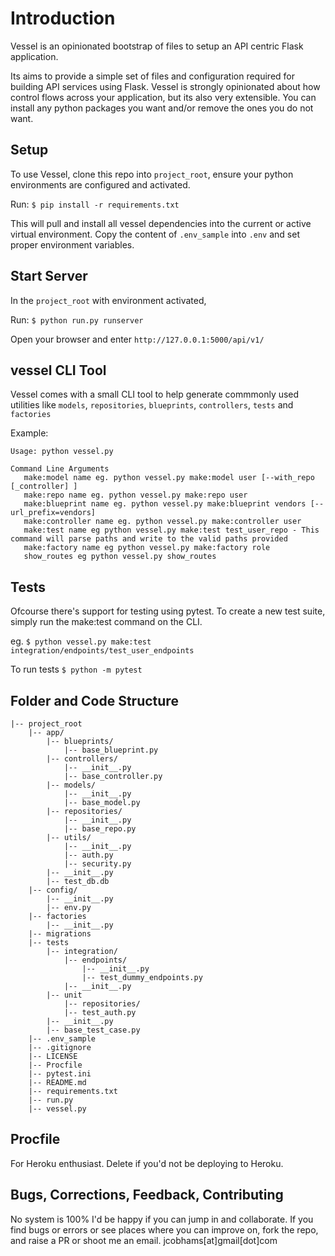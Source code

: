 # Introduction
Vessel is an opinionated bootstrap of files to setup an API centric Flask application.

Its aims to provide a simple set of files and configuration required for building API services using Flask.
Vessel is strongly opinionated about how control flows across your application, but its also very extensible.
You can install any python packages you want and/or remove the ones you do not want.

## Setup
To use Vessel, clone this repo into `project_root`, ensure your python environments are configured and activated. 

Run: `$ pip install -r requirements.txt`

This will pull and install all vessel dependencies into the current or active virtual environment. Copy the content of 
`.env_sample` into `.env` and set proper environment variables.


## Start Server
In the `project_root` with environment activated, 

Run: `$ python run.py runserver`

Open your browser and enter `http://127.0.0.1:5000/api/v1/`

## vessel CLI Tool
Vessel comes with a small CLI tool to help generate commmonly used utilities like `models`, `repositories`, `blueprints`,
 `controllers`, `tests` and `factories`
 
 Example:
 ```
 Usage: python vessel.py
 
 Command Line Arguments
    make:model name eg. python vessel.py make:model user [--with_repo [_controller] ]
	make:repo name eg. python vessel.py make:repo user
	make:blueprint name eg. python vessel.py make:blueprint vendors [--url_prefix=vendors]
	make:controller name eg. python vessel.py make:controller user
	make:test name eg python vessel.py make:test test_user_repo - This command will parse paths and write to the valid paths provided
	make:factory name eg python vessel.py make:factory role
    show_routes eg python vessel.py show_routes
 ```

## Tests
Ofcourse there's support for testing using pytest. To create a new test suite, simply run the make:test command on the CLI. 

eg. `$ python vessel.py make:test integration/endpoints/test_user_endpoints`

To run tests `$ python -m pytest`

## Folder and Code Structure
```
|-- project_root
    |-- app/
        |-- blueprints/
            |-- base_blueprint.py
        |-- controllers/
            |-- __init__.py
            |-- base_controller.py
        |-- models/
            |-- __init__.py
            |-- base_model.py
        |-- repositories/
            |-- __init__.py
            |-- base_repo.py
        |-- utils/
            |-- __init__.py
            |-- auth.py
            |-- security.py
        |-- __init__.py
        |-- test_db.db
    |-- config/
        |-- __init__.py
        |-- env.py
    |-- factories
        |-- __init__.py
    |-- migrations
    |-- tests
        |-- integration/
            |-- endpoints/
                |-- __init__.py
                |-- test_dummy_endpoints.py
            |-- __init__.py
        |-- unit
            |-- repositories/
            |-- test_auth.py
        |-- __init__.py
        |-- base_test_case.py
    |-- .env_sample
    |-- .gitignore
    |-- LICENSE
    |-- Procfile
    |-- pytest.ini
    |-- README.md
    |-- requirements.txt
    |-- run.py
    |-- vessel.py
```
## Procfile
For Heroku enthusiast. Delete if you'd not be deploying to Heroku.

## Bugs, Corrections, Feedback, Contributing
No system is 100% I'd be happy if you can jump in and collaborate. If you find bugs or errors or see places where you can improve on,
fork the repo, and raise a PR or shoot me an email. jcobhams[at]gmail[dot]com